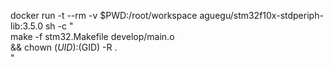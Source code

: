 docker run -t --rm -v $PWD:/root/workspace aguegu/stm32f10x-stdperiph-lib:3.5.0 sh -c "\
  make -f stm32.Makefile develop/main.o \
  && chown $(UID):$(GID) -R . \
"
